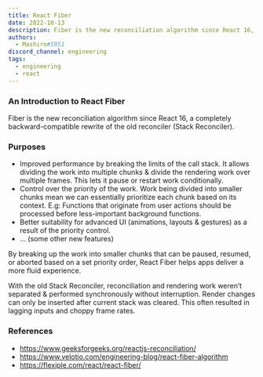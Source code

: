 ```yaml
---
title: React Fiber
date: 2022-10-13
description: Fiber is the new reconciliation algorithm since React 16, a completely backward-compatible rewrite of the old reconciler (Stack Reconciler).
authors:
  - Mashiro#5951
discord_channel: engineering
tags:
  - engineering
  - react
---
```


### An Introduction to React Fiber

Fiber is the new reconciliation algorithm since React 16, a completely backward-compatible rewrite of the old reconciler (Stack Reconciler).

### Purposes

- Improved performance by breaking the limits of the call stack. It allows dividing the work into multiple chunks & divide the rendering work over multiple frames. This lets it pause or restart work conditionally.
- Control over the priority of the work. Work being divided into smaller chunks mean we can essentially prioritize each chunk based on its context. E.g: Functions that originate from user actions should be processed before less-important background functions.
- Better suitability for advanced UI (animations, layouts & gestures) as a result of the priority control.
- … (some other new features)

By breaking up the work into smaller chunks that can be paused, resumed, or aborted based on a set priority order, React Fiber helps apps deliver a more fluid experience.

With the old Stack Reconciler, reconciliation and rendering work weren’t separated & performed synchronously without interruption. Render changes can only be inserted after current stack was cleared. This often resulted in lagging inputs and choppy frame rates.

### References

- https://www.geeksforgeeks.org/reactjs-reconciliation/
- https://www.velotio.com/engineering-blog/react-fiber-algorithm
- https://flexiple.com/react/react-fiber/
